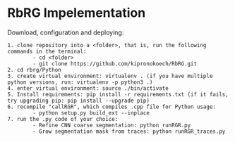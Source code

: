 # RbRG Impelementation
Download, configuration and deploying:

    1. clone repository into a <folder>, that is, run the following commands in the terminal:
            - cd <folder>
            - git clone https://github.com/kipronokoech/RbRG.git
    2. cd rbrg/Python
    3. create virtual environment: virtualenv . (if you have multiple python versions, run: virtualenv -p python3 .)
    4. enter virtual environment: source ./bin/activate
    5. Install requirements: pip install -r requirements.txt (if it fails, try upgrading pip: pip install --upgrade pip)
    6. recompile "callRGR", which compiles .cpp file for Python usage:
            - python setup.py build_ext --inplace
    7. run the .py code of your choice:
            - Refine CNN coarse segmentation: python runRGR.py
            - Grow segmentation mask from traces: python runRGR_traces.py


